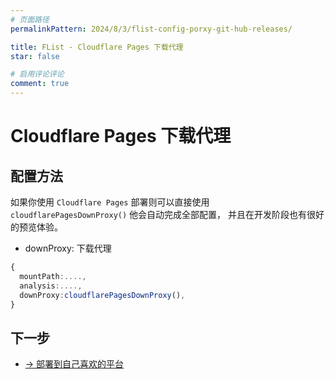 ```yaml
---
# 页面路径
permalinkPattern: 2024/8/3/flist-config-porxy-git-hub-releases/

title: FList - Cloudflare Pages 下载代理
star: false

# 启用评论评论
comment: true
---
```

# Cloudflare Pages 下载代理

## 配置方法
如果你使用 ```Cloudflare Pages``` 部署则可以直接使用 ```cloudflarePagesDownProxy()``` 他会自动完成全部配置，
并且在开发阶段也有很好的预览体验。

- downProxy: 下载代理
``` typescript
{
  mountPath:....,
  analysis:....,
  downProxy:cloudflarePagesDownProxy(),
}
```

## 下一步
- [-> 部署到自己喜欢的平台](../../6-部署到自己喜欢的平台.md)